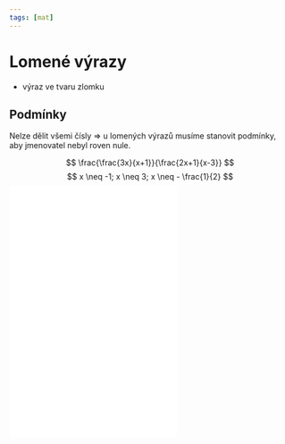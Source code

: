 ```yaml
---
tags: [mat]
---
```

# Lomené výrazy
- výraz ve tvaru zlomku
## Podmínky
Nelze dělit všemi čísly => u lomených výrazů musíme stanovit podmínky, aby jmenovatel nebyl roven nule.

$$
\frac{\frac{3x}{x+1}}{\frac{2x+1}{x-3}}
$$
$$
x \neq -1; x \neq 3; x \neq - \frac{1}{2}
$$
![Krácení a rozšiřování lomených výrazů](Krácení%20a%20rozšiřování%20lomených%20výrazů.md)
![Sčítání a odčítání](Sčítání%20a%20odčítání.md)
![Dělení a umocňování lomených výrazů](Dělení%20a%20umocňování%20lomených%20výrazů.md)
